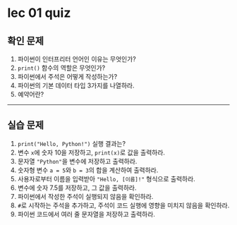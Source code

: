 # lec 01 quiz

## 확인 문제

1. 파이썬이 인터프리터 언어인 이유는 무엇인가?
2. `print()` 함수의 역할은 무엇인가?
3. 파이썬에서 주석은 어떻게 작성하는가?
4. 파이썬의 기본 데이터 타입 3가지를 나열하라.
5. 예약어란?

---

## 실습 문제

1. `print("Hello, Python!")` 실행 결과는?
2. 변수 `x`에 숫자 10을 저장하고, `print(x)`로 값을 출력하라.
3. 문자열 `"Python"`을 변수에 저장하고 출력하라.
4. 숫자형 변수 `a = 5`와 `b = 3`의 합을 계산하여 출력하라.
5. 사용자로부터 이름을 입력받아 `"Hello, [이름]!"` 형식으로 출력하라.
6. 변수에 숫자 7.5를 저장하고, 그 값을 출력하라.
7. 파이썬에서 작성한 주석이 실행되지 않음을 확인하라.
8. `#`로 시작하는 주석을 추가하고, 주석이 코드 실행에 영향을 미치지 않음을 확인하라.
9. 파이썬 코드에서 여러 줄 문자열을 저장하고 출력하라.
